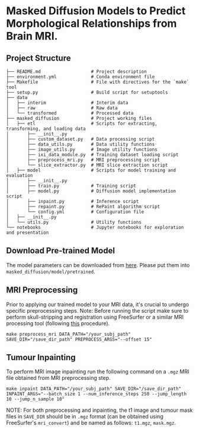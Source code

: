# Masked Diffusion Models to Predict Morphological Relationships from Brain MRI. 

## Project Structure
```
├── README.md                   # Project description
├── environment.yml             # Conda environment file
├── Makefile                    # File with directives for the `make` tool
├── setup.py                    # Build script for setuptools
├── data
│   ├── interim                 # Interim data
│   ├── raw                     # Raw data
│   └── transformed             # Processed data
├── masked_diffusion            # Project working files
│   ├── etl                     # Scripts for extracting, transforming, and loading data
│       ├── __init__.py
│       ├── custom_dataset.py   # Data processing script
│       ├── data_utils.py       # Data utility functions
│       ├── image_utils.py      # Image utility functions
│       ├── ixi_data_module.py  # Training dataset loading script
│       ├── preprocess_mri.py   # MRI preprocessing script
│       └── slice_extractor.py  # MRI slice extraction script
│   ├── model                   # Scripts for model training and evaluation
│       ├── __init__.py
│       ├── train.py            # Training script
│       ├── model.py            # Diffusion model implementation script
│       ├── inpaint.py          # Inference script
│       ├── repaint.py          # RePaint algorithm script
│       └── config.yml          # Configuration file
│   ├── __init__.py    
│   └── utils.py                # Utility functions       
└── notebooks                   # Jupyter notebooks for exploration and presentation
```

## Download Pre-trained Model
The model parameters can be downloaded from [here](https://drive.google.com/uc?export=download&id=18dmQbZiqBKh6ilC0HsXxM8ikHWDyyUJs). Please put them into `masked_diffusion/model/pretrained`.

## MRI Preprocessing
Prior to applying our trained model to your MRI data, it's crucial to undergo specific preprocessing steps. 
Note: Before running the script make sure to perform skull-stripping and registration using FreeSurfer or a similar MRI processing tool (following [this](https://github.com/iamkzntsv/self-supervised-learning-mri/blob/master/preprocessing.md]) procedure).

```
make preprocess_mri DATA_PATH="/your_subj_path" SAVE_DIR="/save_dir_path" PREPROCESS_ARGS="--offset 15"
```

## Tumour Inpainting
To perform MRI image inpainting run the following command on a `.mgz` MRI file obtained from MRI preprocessing step.
```
make inpaint DATA_PATH="/your_subj_path" SAVE_DIR="/save_dir_path" INPAINT_ARGS="--batch_size 1 --num_inference_steps 250 --jump_length 10 --jump_n_sample 10"
```

NOTE: For both preprocessing and inpainting, the t1 image and tumour mask files in `SAVE_DIR` should be in `.mgz` format (can be obtained using FreeSurfer's `mri_convert`) and be named as follows: `t1.mgz`, `mask.mgz`.